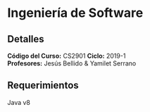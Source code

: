 # Ingeniería de Software
## Detalles

**Código del Curso:** CS2901
**Ciclo:** 2019-1\
**Profesores:** Jesús Bellido & Yamilet Serrano

## Requerimientos

Java v8
